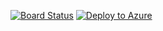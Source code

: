 [![Board Status](https://conceptinc.visualstudio.com/9245e3b8-644c-45bb-adbe-9876948251cb/5ff5911e-fc87-4ea1-bce0-7a6538eeb848/_apis/work/boardbadge/58ac6a84-53fb-4c84-9793-16589891b975)](https://conceptinc.visualstudio.com/9245e3b8-644c-45bb-adbe-9876948251cb/_boards/board/t/5ff5911e-fc87-4ea1-bce0-7a6538eeb848/Microsoft.RequirementCategory)
[![Deploy to Azure](http://azuredeploy.net/deploybutton.png)](https://azuredeploy.net/)